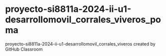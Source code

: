 # proyecto-si8811a-2024-ii-u1-desarrollomovil_corrales_viveros_poma
proyecto-si8811a-2024-ii-u1-desarrollomovil_corrales_viveros created by GitHub Classroom
